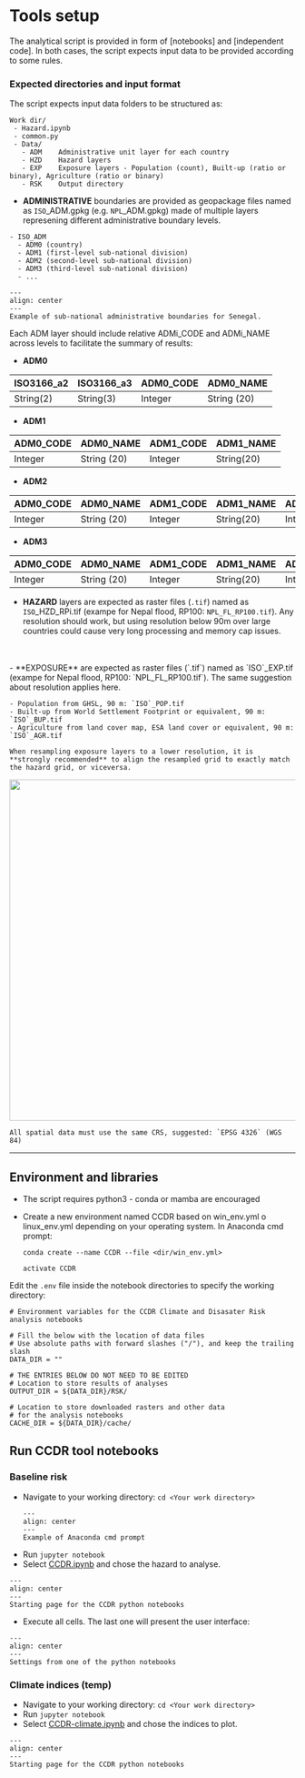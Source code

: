 # Tools setup

The analytical script is provided in form of [notebooks] and [independent code].
In both cases, the script expects input data to be provided according to some rules.

### Expected directories and input format

The script expects input data folders to be structured as:

```
Work dir/
 - Hazard.ipynb
 - common.py
 - Data/
   - ADM	Administrative unit layer for each country
   - HZD	Hazard layers
   - EXP	Exposure layers - Population (count), Built-up (ratio or binary), Agriculture (ratio or binary)
   - RSK	Output directory
```

- **ADMINISTRATIVE** boundaries are provided as geopackage files named as `ISO`_ADM.gpkg (e.g. `NPL`_ADM.gpkg) made of multiple layers represening different administrative boundary levels.

```
- ISO_ADM
  - ADM0 (country)
  - ADM1 (first-level sub-national division)
  - ADM2 (second-level sub-national division)
  - ADM3 (third-level sub-national division)
  - ...
```

```{figure} images/adm_lvl.jpg
---
align: center
---
Example of sub-national administrative boundaries for Senegal.
```

Each ADM layer should include relative ADMi_CODE and ADMi_NAME across levels to facilitate the summary of results:

  - **ADM0**

  | ISO3166_a2 | ISO3166_a3 | ADM0_CODE | ADM0_NAME | 
  |---|---|---|---|
  | String(2) | String(3) | Integer | String (20) |
 
  - **ADM1**

  | ADM0_CODE | ADM0_NAME | ADM1_CODE | ADM1_NAME | 
  |---|---|---|---|
  | Integer | String (20) | Integer | String(20) |

  - **ADM2**

  | ADM0_CODE | ADM0_NAME | ADM1_CODE | ADM1_NAME | ADM2_CODE | ADM2_NAME | 
  |---|---|---|---|---|---|
  | Integer | String (20) | Integer | String(20) | Integer | String(20) |

  - **ADM3**
  
  | ADM0_CODE | ADM0_NAME | ADM1_CODE | ADM1_NAME | ADM2_CODE | ADM2_NAME | ADM3_CODE | ADM3_NAME | 
  |---|---|---|---|---|---|---|---|
  | Integer | String (20) | Integer | String(20) | Integer | String(20) | Integer | String(20) |

- **HAZARD** layers are expected as raster files (`.tif`) named as `ISO`_HZD_RPi.tif (exampe for Nepal flood, RP100: `NPL_FL_RP100.tif`). Any resolution should work, but using resolution below 90m over large countries could cause very long processing and memory cap issues.
<br>
<br>
- **EXPOSURE** are expected as raster files (`.tif`) named as `ISO`_EXP.tif (exampe for Nepal flood, RP100: `NPL_FL_RP100.tif`). The same suggestion about resolution applies here.

	- Population from GHSL, 90 m: `ISO`_POP.tif
	- Built-up from World Settlement Footprint or equivalent, 90 m: `ISO`_BUP.tif
	- Agriculture from land cover map, ESA land cover or equivalent, 90 m: `ISO`_AGR.tif

```{caution}
When resampling exposure layers to a lower resolution, it is **strongly recommended** to align the resampled grid to exactly match the hazard grid, or viceversa.
```

<img width=600 src="https://user-images.githubusercontent.com/44863827/157419284-64e16285-6284-45ba-bc9c-01eab713c2f1.png">

```{caution}
All spatial data must use the same CRS, suggested: `EPSG 4326` (WGS 84)
```

<hr>

## Environment and libraries
- The script requires python3 - conda or mamba are encouraged
- Create a new environment named CCDR based on win_env.yml o linux_env.yml depending on your operating system.
  In Anaconda cmd prompt:

	`conda create --name CCDR --file <dir/win_env.yml>`
	
	`activate CCDR`

Edit the `.env` file inside the notebook directories to specify the working directory:

```
# Environment variables for the CCDR Climate and Disasater Risk analysis notebooks

# Fill the below with the location of data files
# Use absolute paths with forward slashes ("/"), and keep the trailing slash
DATA_DIR = ""

# THE ENTRIES BELOW DO NOT NEED TO BE EDITED
# Location to store results of analyses
OUTPUT_DIR = ${DATA_DIR}/RSK/

# Location to store downloaded rasters and other data
# for the analysis notebooks
CACHE_DIR = ${DATA_DIR}/cache/
```

## Run CCDR tool notebooks

### Baseline risk

- Navigate to your working directory: `cd <Your work directory>`
  ```{figure} images/cmd_prompt.png
  ---
  align: center
  ---
  Example of Anaconda cmd prompt
  ```
- Run `jupyter notebook`
- Select [CCDR.ipynb](https://github.com/GFDRR/CCDR-tools/blob/main/Top-down/notebooks/CCDR.ipynb) and chose the hazard to analyse.

```{figure} images/ccdr-nb.png
---
align: center
---
Starting page for the CCDR python notebooks
```

- Execute all cells. The last one will present the user interface:

```{figure} images/ccdr-nb_settings.png
---
align: center
---
Settings from one of the python notebooks
```

### Climate indices (temp)

- Navigate to your working directory: `cd <Your work directory>`
- Run `jupyter notebook`
- Select [CCDR-climate.ipynb](https://github.com/GFDRR/CCDR-tools/blob/main/Top-down/notebooks/CCDR-climate.ipynb) and chose the indices to plot.

```{figure} images/ccdr-nb.png
---
align: center
---
Starting page for the CCDR python notebooks
```


